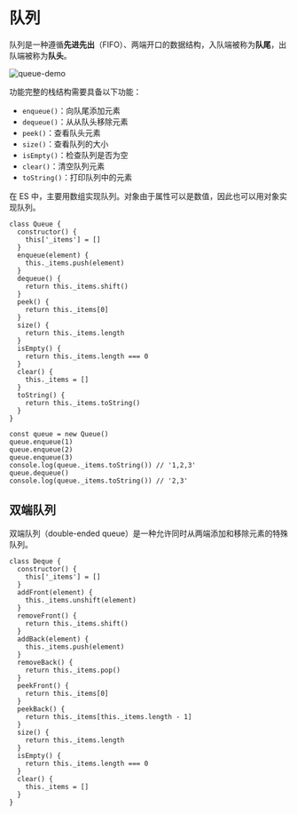# 队列

队列是一种遵循**先进先出**（FIFO）、两端开口的数据结构，入队端被称为**队尾**，出队端被称为**队头**。

![queue-demo](/算法/queue-demo.png)

功能完整的栈结构需要具备以下功能：
- `enqueue()`：向队尾添加元素
- `dequeue()`：从从队头移除元素
- `peek()`：查看队头元素
- `size()`：查看队列的大小
- `isEmpty()`：检查队列是否为空
- `clear()`：清空队列元素
- `toString()`：打印队列中的元素

在 ES 中，主要用数组实现队列。对象由于属性可以是数值，因此也可以用对象实现队列。

```JS
class Queue {
  constructor() {
    this['_items'] = []
  }
  enqueue(element) {
    this._items.push(element)
  }
  dequeue() {
    return this._items.shift()
  }
  peek() {
    return this._items[0]
  }
  size() {
    return this._items.length
  }
  isEmpty() {
    return this._items.length === 0
  }
  clear() {
    this._items = []
  }
  toString() {
    return this._items.toString()
  }
}

const queue = new Queue()
queue.enqueue(1)
queue.enqueue(2)
queue.enqueue(3)
console.log(queue._items.toString()) // '1,2,3'
queue.dequeue()
console.log(queue._items.toString()) // '2,3'
```

## 双端队列

双端队列（double-ended queue）是一种允许同时从两端添加和移除元素的特殊队列。

```JS
class Deque {
  constructor() {
    this['_items'] = []
  }
  addFront(element) {
    this._items.unshift(element)
  }
  removeFront() {
    return this._items.shift()
  }
  addBack(element) {
    this._items.push(element)
  }
  removeBack() {
    return this._items.pop()
  }
  peekFront() {
    return this._items[0]
  }
  peekBack() {
    return this._items[this._items.length - 1]
  }
  size() {
    return this._items.length
  }
  isEmpty() {
    return this._items.length === 0
  }
  clear() {
    this._items = []
  }
}
```


